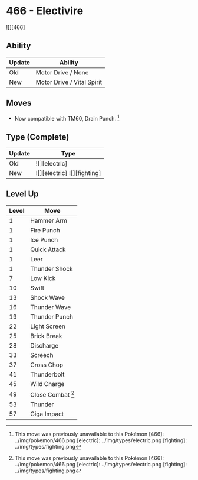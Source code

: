 # 466 - Electivire
![][466]

## Ability

Update | Ability
---    | ---
Old    | Motor Drive / None
New    | Motor Drive / Vital Spirit

## Moves

 - Now compatible with TM60, Drain Punch. [^1]

## Type (Complete)

Update | Type
---    | ---
Old    | ![][electric]
New    | ![][electric]  ![][fighting]

## Level Up

Level | Move
---   | ---
  1   | Hammer Arm
  1   | Fire Punch
  1   | Ice Punch
  1   | Quick Attack
  1   | Leer
  1   | Thunder Shock
  7   | Low Kick
 10   | Swift
 13   | Shock Wave
 16   | Thunder Wave
 19   | Thunder Punch
 22   | Light Screen
 25   | Brick Break
 28   | Discharge
 33   | Screech
 37   | Cross Chop
 41   | Thunderbolt
 45   | Wild Charge
 49   | Close Combat [^1]
 53   | Thunder
 57   | Giga Impact

[^1]: This move was previously unavailable to this Pokémon
[466]: ../img/pokemon/466.png
[electric]: ../img/types/electric.png
[fighting]: ../img/types/fighting.png
